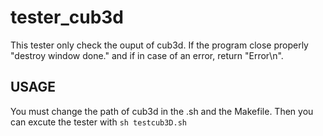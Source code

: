 # tester_cub3d

This tester only check the ouput of cub3d.
If the program close properly "destroy window done." and if in case of an error, return "Error\n".

## USAGE

You must change the path of cub3d in the .sh and the Makefile. 
Then you can excute the tester with `sh testcub3D.sh`
